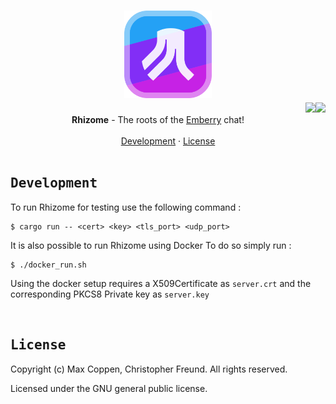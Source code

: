 <h1 align="center">
    <div align="center">
        <img width=140 src="https://github.com/emberry-org/rhizome/blob/main/.github/assets/logo.png"> 
    </div>
    <a href="https://github.com/emberry-org/rhizome/actions/workflows/tests.yml"><img src="https://github.com/emberry-org/rhizome/actions/workflows/tests.yml/badge.svg" height=20 align="right" /></a>
    <a href="https://github.com/emberry-org/rhizome/actions/workflows/audit.yml"><img src="https://github.com/emberry-org/rhizome/actions/workflows/audit.yml/badge.svg" height=20 align="right" /></a>
</h1>


<div align="center">
  <b>Rhizome</b> - The roots of the <a href="https://github.com/emberry-org/emberry">Emberry</a> chat!<br>
</div>

<br>

<div align="center">
    <a href="#development">Development</a>
    ·
    <a href="#license">License</a>
</div>
    
<br>

<h2 align="left">
  <samp>
    <b>Development</b>
  </samp>
</h2>

To run Rhizome for testing use the following command :

```
$ cargo run -- <cert> <key> <tls_port> <udp_port>
```

It is also possible to run Rhizome using Docker
To do so simply run :
```
$ ./docker_run.sh
```
Using the docker setup requires a X509Certificate as ``server.crt`` and the corresponding PKCS8 Private key as ``server.key``
<br>

<br>

<h2 align="left">
  <samp>
    <b>License</b>
  </samp>
</h2>

Copyright (c) Max Coppen, Christopher Freund. All rights reserved.

Licensed under the GNU general public license.

<br>
